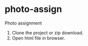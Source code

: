 # photo-assign
Photo assignment
1. Clone the project or zip download.
2. Open html file in browser.
